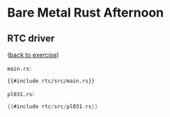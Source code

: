 # Bare Metal Rust Afternoon

## RTC driver

([back to exercise](rtc.md))

`main.rs`:

```rust,compile_fail
{{#include rtc/src/main.rs}}
```

`pl031.rs`:

```rust
{{#include rtc/src/pl031.rs}}
```
